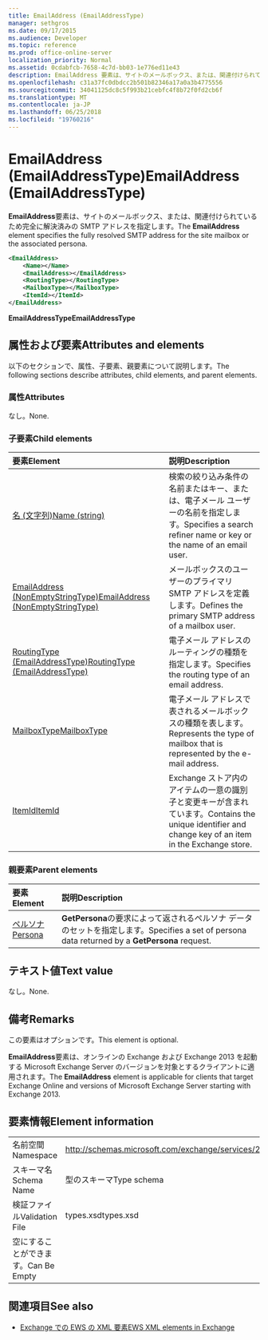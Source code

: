 ```yaml
---
title: EmailAddress (EmailAddressType)
manager: sethgros
ms.date: 09/17/2015
ms.audience: Developer
ms.topic: reference
ms.prod: office-online-server
localization_priority: Normal
ms.assetid: 0cdabfcb-7658-4c7d-bb03-1e776ed11e43
description: EmailAddress 要素は、サイトのメールボックス、または、関連付けられているため完全に解決済みの SMTP アドレスを指定します。
ms.openlocfilehash: c31a37fc0dbdcc2b501b82346a17a0a3b4775556
ms.sourcegitcommit: 34041125dc8c5f993b21cebfc4f8b72f0fd2cb6f
ms.translationtype: MT
ms.contentlocale: ja-JP
ms.lasthandoff: 06/25/2018
ms.locfileid: "19760216"
---
```

# <a name="emailaddress-emailaddresstype"></a><span data-ttu-id="cc740-103">EmailAddress (EmailAddressType)</span><span class="sxs-lookup"><span data-stu-id="cc740-103">EmailAddress (EmailAddressType)</span></span>

<span data-ttu-id="cc740-104">**EmailAddress**要素は、サイトのメールボックス、または、関連付けられているため完全に解決済みの SMTP アドレスを指定します。</span><span class="sxs-lookup"><span data-stu-id="cc740-104">The **EmailAddress** element specifies the fully resolved SMTP address for the site mailbox or the associated persona.</span></span> 
  
```xml
<EmailAddress>
    <Name></Name>
    <EmailAddress></EmailAddress>
    <RoutingType></RoutingType>
    <MailboxType></MailboxType>
    <ItemId></ItemId>
</EmailAddress>
```

 <span data-ttu-id="cc740-105">**EmailAddressType**</span><span class="sxs-lookup"><span data-stu-id="cc740-105">**EmailAddressType**</span></span>
## <a name="attributes-and-elements"></a><span data-ttu-id="cc740-106">属性および要素</span><span class="sxs-lookup"><span data-stu-id="cc740-106">Attributes and elements</span></span>

<span data-ttu-id="cc740-107">以下のセクションで、属性、子要素、親要素について説明します。</span><span class="sxs-lookup"><span data-stu-id="cc740-107">The following sections describe attributes, child elements, and parent elements.</span></span>
  
### <a name="attributes"></a><span data-ttu-id="cc740-108">属性</span><span class="sxs-lookup"><span data-stu-id="cc740-108">Attributes</span></span>

<span data-ttu-id="cc740-109">なし。</span><span class="sxs-lookup"><span data-stu-id="cc740-109">None.</span></span>
  
### <a name="child-elements"></a><span data-ttu-id="cc740-110">子要素</span><span class="sxs-lookup"><span data-stu-id="cc740-110">Child elements</span></span>

|<span data-ttu-id="cc740-111">**要素**</span><span class="sxs-lookup"><span data-stu-id="cc740-111">**Element**</span></span>|<span data-ttu-id="cc740-112">**説明**</span><span class="sxs-lookup"><span data-stu-id="cc740-112">**Description**</span></span>|
|:-----|:-----|
|[<span data-ttu-id="cc740-113">名 (文字列)</span><span class="sxs-lookup"><span data-stu-id="cc740-113">Name (string)</span></span>](name-string.md) <br/> |<span data-ttu-id="cc740-114">検索の絞り込み条件の名前またはキー、または、電子メール ユーザーの名前を指定します。</span><span class="sxs-lookup"><span data-stu-id="cc740-114">Specifies a search refiner name or key or the name of an email user.</span></span>  <br/> |
|[<span data-ttu-id="cc740-115">EmailAddress (NonEmptyStringType)</span><span class="sxs-lookup"><span data-stu-id="cc740-115">EmailAddress (NonEmptyStringType)</span></span>](emailaddress-nonemptystringtype.md) <br/> |<span data-ttu-id="cc740-116">メールボックスのユーザーのプライマリ SMTP アドレスを定義します。</span><span class="sxs-lookup"><span data-stu-id="cc740-116">Defines the primary SMTP address of a mailbox user.</span></span>  <br/> |
|[<span data-ttu-id="cc740-117">RoutingType (EmailAddressType)</span><span class="sxs-lookup"><span data-stu-id="cc740-117">RoutingType (EmailAddressType)</span></span>](routingtype-emailaddresstype.md) <br/> |<span data-ttu-id="cc740-118">電子メール アドレスのルーティングの種類を指定します。</span><span class="sxs-lookup"><span data-stu-id="cc740-118">Specifies the routing type of an email address.</span></span>  <br/> |
|[<span data-ttu-id="cc740-119">MailboxType</span><span class="sxs-lookup"><span data-stu-id="cc740-119">MailboxType</span></span>](mailboxtype.md) <br/> |<span data-ttu-id="cc740-120">電子メール アドレスで表されるメールボックスの種類を表します。</span><span class="sxs-lookup"><span data-stu-id="cc740-120">Represents the type of mailbox that is represented by the e-mail address.</span></span>  <br/> |
|[<span data-ttu-id="cc740-121">ItemId</span><span class="sxs-lookup"><span data-stu-id="cc740-121">ItemId</span></span>](itemid.md) <br/> |<span data-ttu-id="cc740-122">Exchange ストア内のアイテムの一意の識別子と変更キーが含まれています。</span><span class="sxs-lookup"><span data-stu-id="cc740-122">Contains the unique identifier and change key of an item in the Exchange store.</span></span>  <br/> |
   
### <a name="parent-elements"></a><span data-ttu-id="cc740-123">親要素</span><span class="sxs-lookup"><span data-stu-id="cc740-123">Parent elements</span></span>

|<span data-ttu-id="cc740-124">**要素**</span><span class="sxs-lookup"><span data-stu-id="cc740-124">**Element**</span></span>|<span data-ttu-id="cc740-125">**説明**</span><span class="sxs-lookup"><span data-stu-id="cc740-125">**Description**</span></span>|
|:-----|:-----|
|[<span data-ttu-id="cc740-126">ペルソナ</span><span class="sxs-lookup"><span data-stu-id="cc740-126">Persona</span></span>](persona.md) <br/> |<span data-ttu-id="cc740-127">**GetPersona**の要求によって返されるペルソナ データのセットを指定します。</span><span class="sxs-lookup"><span data-stu-id="cc740-127">Specifies a set of persona data returned by a **GetPersona** request.</span></span>  <br/> |
   
## <a name="text-value"></a><span data-ttu-id="cc740-128">テキスト値</span><span class="sxs-lookup"><span data-stu-id="cc740-128">Text value</span></span>

<span data-ttu-id="cc740-129">なし。</span><span class="sxs-lookup"><span data-stu-id="cc740-129">None.</span></span>
  
## <a name="remarks"></a><span data-ttu-id="cc740-130">備考</span><span class="sxs-lookup"><span data-stu-id="cc740-130">Remarks</span></span>

<span data-ttu-id="cc740-131">この要素はオプションです。</span><span class="sxs-lookup"><span data-stu-id="cc740-131">This element is optional.</span></span>
  
<span data-ttu-id="cc740-132">**EmailAddress**要素は、オンラインの Exchange および Exchange 2013 を起動する Microsoft Exchange Server のバージョンを対象とするクライアントに適用されます。</span><span class="sxs-lookup"><span data-stu-id="cc740-132">The **EmailAddress** element is applicable for clients that target Exchange Online and versions of Microsoft Exchange Server starting with Exchange 2013.</span></span> 
  
## <a name="element-information"></a><span data-ttu-id="cc740-133">要素情報</span><span class="sxs-lookup"><span data-stu-id="cc740-133">Element information</span></span>

|||
|:-----|:-----|
|<span data-ttu-id="cc740-134">名前空間</span><span class="sxs-lookup"><span data-stu-id="cc740-134">Namespace</span></span>  <br/> |http://schemas.microsoft.com/exchange/services/2006/types  <br/> |
|<span data-ttu-id="cc740-135">スキーマ名</span><span class="sxs-lookup"><span data-stu-id="cc740-135">Schema Name</span></span>  <br/> |<span data-ttu-id="cc740-136">型のスキーマ</span><span class="sxs-lookup"><span data-stu-id="cc740-136">Type schema</span></span>  <br/> |
|<span data-ttu-id="cc740-137">検証ファイル</span><span class="sxs-lookup"><span data-stu-id="cc740-137">Validation File</span></span>  <br/> |<span data-ttu-id="cc740-138">types.xsd</span><span class="sxs-lookup"><span data-stu-id="cc740-138">types.xsd</span></span>  <br/> |
|<span data-ttu-id="cc740-139">空にすることができます。</span><span class="sxs-lookup"><span data-stu-id="cc740-139">Can Be Empty</span></span>  <br/> ||
   
## <a name="see-also"></a><span data-ttu-id="cc740-140">関連項目</span><span class="sxs-lookup"><span data-stu-id="cc740-140">See also</span></span>

- [<span data-ttu-id="cc740-141">Exchange での EWS の XML 要素</span><span class="sxs-lookup"><span data-stu-id="cc740-141">EWS XML elements in Exchange</span></span>](ews-xml-elements-in-exchange.md)

